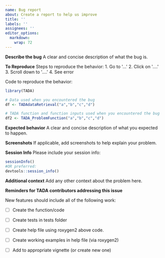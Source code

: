 ```yaml
---
name: Bug report
about: Create a report to help us improve
title: ''
labels: ''
assignees: ''
editor_options: 
  markdown: 
    wrap: 72
---
```


**Describe the bug** A clear and concise description of what the bug is.

**To Reproduce** Steps to reproduce the behavior: 1. Go to '...' 2.
Click on '....' 3. Scroll down to '....' 4. See error

Code to reproduce the behavior:

``` r
library(TADA)

# Data used when you encountered the bug
df <- TADAdataRetrieval("a","b","c","d")

# TADA function and function inputs used when you encountered the bug
df2 <- TADA_ProblemFunction("a","b","c","d")
```

**Expected behavior** A clear and concise description of what you
expected to happen.

**Screenshots** If applicable, add screenshots to help explain your
problem.

**Session Info** Please include your session info:

``` r
sessionInfo()
#OR preferred:
devtools::session_info()
```

**Additional context** Add any other context about the problem here.

**Reminders for TADA contributors addressing this issue**

New features should include all of the following work:

-   [ ] Create the function/code

-   [ ] Create tests in tests folder

-   [ ] Create help file using roxygen2 above code.

-   [ ] Create working examples in help file (via roxygen2)

-   [ ] Add to appropriate vignette (or create new one)
